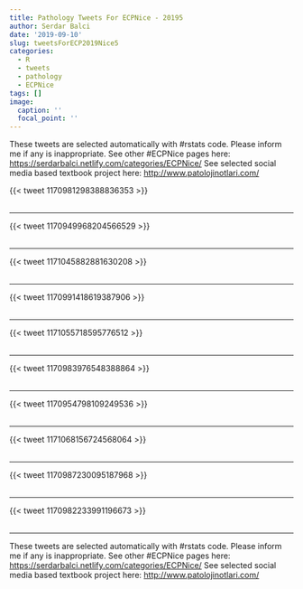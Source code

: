 ```yaml
---
title: Pathology Tweets For ECPNice - 20195
author: Serdar Balci
date: '2019-09-10'
slug: tweetsForECP2019Nice5
categories:
  - R
  - tweets
  - pathology
  - ECPNice
tags: []
image:
  caption: ''
  focal_point: ''
---
```



These tweets are selected automatically with #rstats code. Please inform me if any is inappropriate.
See other #ECPNice pages here: https://serdarbalci.netlify.com/categories/ECPNice/ 
See selected social media based textbook project here: http://www.patolojinotlari.com/

{{< tweet 1170981298388836353 >}}
<br>
<br>
<hr>
{{< tweet 1170949968204566529 >}}
<br>
<br>
<hr>
{{< tweet 1171045882881630208 >}}
<br>
<br>
<hr>
{{< tweet 1170991418619387906 >}}
<br>
<br>
<hr>
{{< tweet 1171055718595776512 >}}
<br>
<br>
<hr>
{{< tweet 1170983976548388864 >}}
<br>
<br>
<hr>
{{< tweet 1170954798109249536 >}}
<br>
<br>
<hr>
{{< tweet 1171068156724568064 >}}
<br>
<br>
<hr>
{{< tweet 1170987230095187968 >}}
<br>
<br>
<hr>
{{< tweet 1170982233991196673 >}}
<br>
<br>
<hr>


These tweets are selected automatically with #rstats code. Please inform me if any is inappropriate.
See other #ECPNice pages here: https://serdarbalci.netlify.com/categories/ECPNice/ 
See selected social media based textbook project here: http://www.patolojinotlari.com/
